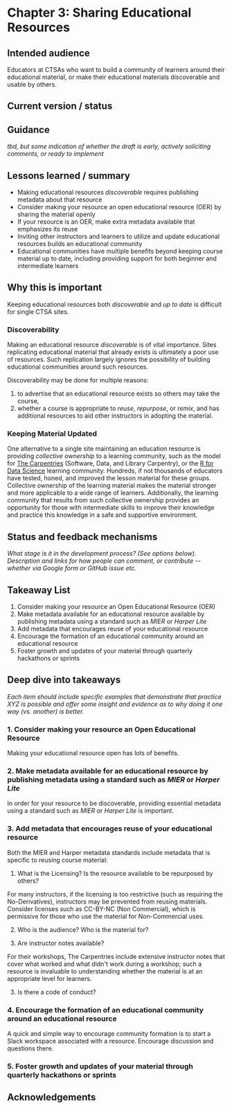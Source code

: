 # Chapter 3: Sharing Educational Resources

## Intended audience	

Educators at CTSAs who want to build a community of learners around their educational material, or make their educational materials discoverable and usable by others.

## Current version / status	



## Guidance 

*tbd, but some indication of whether the draft is early, actively soliciting comments, or ready to implement*

## Lessons learned / summary	

- Making educational resources *discoverable* requires publishing metadata about that resource
- Consider making your resource an open educational resource (OER) by sharing the material openly
- If your resource is an OER, make extra metadata available that emphasizes its reuse
- Inviting other instructors and learners to utilize and update educational resources builds an educational community
- Educational communities have multiple benefits beyond keeping course material up to date, including providing support for both beginner and intermediate learners

## Why this is important	

Keeping educational resources both *discoverable* and *up to date* is difficult for single CTSA sites.

### Discoverability

Making an educational resource *discoverable* is of vital importance. Sites replicating educational material that already exists is ultimately a poor use of resources. Such replication largely ignores the possibility of building educational communities around such resources.

Discoverability may be done for multiple reasons: 

1. to advertise that an educational resource exists so others may take the course, 
2. whether a course is appropriate to *reuse*, *repurpose*, or *remix*, and has additional resources to aid other instructors in adopting the material.

### Keeping Material Updated

One alternative to a single site maintaining an education resource is providing *collective ownership* to a learning community, such as the model for [The Carpentries](http://carpentries.org/) (Software, Data, and Library Carpentry), or the [R for Data Science](https://www.rfordatasci.com/) learning community. Hundreds, if not thousands of educators have tested, honed, and improved the lesson material for these groups. Collective ownership of the learning material makes the material stronger and more applicable to a wide range of learners. Additionally, the learning community that results from such collective ownership provides an opportunity for those with intermediate skills to improve their knowledge and practice this knowledge in a safe and supportive environment. 

## Status and feedback mechanisms	

*What stage is it in the development process? (See options below). Description and links for how people can comment, or contribute -- whether via Google form or GitHub issue etc.*

## Takeaway List	

1. Consider making your resource an Open Educational Resource (OER)
2. Make metadata available for an educational resource available by publishing metadata using a standard such as *MIER* or *Harper Lite*
3. Add metadata that encourages reuse of your educational resource
4. Encourage the formation of an educational community around an educational resource 
5. Foster growth and updates of your material through quarterly hackathons or sprints

## Deep dive into takeaways	

*Each item should include specific examples that demonstrate that practice XYZ is possible and offer some insight and evidence as to why doing it one way (vs. another) is better.*

### 1. Consider making your resource an Open Educational Resource

Making your educational resource open has lots of benefits. 

### 2. Make metadata available for an educational resource by publishing metadata using a standard such as *MIER* or *Harper Lite*

In order for your resource to be discoverable, providing essential metadata using a standard such as *MIER* or *Harper Lite* is important.

### 3. Add metadata that encourages reuse of your educational resource

Both the MIER and Harper metadata standards include metadata that is specific to reusing course material:

1. What is the Licensing? Is the resource available to be repurposed by others?

For many instructors, if the licensing is too restrictive (such as requiring the No-Derivatives), instructors may be prevented from reusing materials. Consider licenses such as CC-BY-NC (Non Commercial), which is permissive for those who use the material for Non-Commercial uses.

2. Who is the audience? Who is the material for?

2. Are instructor notes available? 

For their workshops, The Carpentries include extensive instructor notes that cover what worked and what didn't work during a workshop; such a resource is invaluable to understanding whether the material is at an appropriate level for learners.
 
3. Is there a code of conduct? 

### 4. Encourage the formation of an educational community around an educational resource 

A quick and simple way to encourage community formation is to start a Slack workspace associated with a resource. Encourage discussion and questions there.

### 5. Foster growth and updates of your material through quarterly hackathons or sprints


## Acknowledgements
